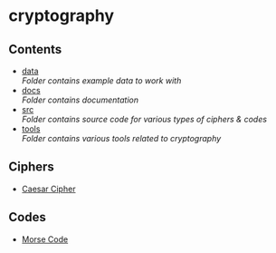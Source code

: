 # cryptography

## Contents
- [data](https://github.com/Pitchnogle/cryptography/tree/master/data) <br>
  *Folder contains example data to work with*
- [docs](https://github.com/Pitchnogle/cryptography/tree/master/docs) <br>
  *Folder contains documentation*
- [src](https://github.com/Pitchnogle/cryptography/tree/master/src) <br>
  *Folder contains source code for various types of ciphers & codes*
- [tools](https://github.com/Pitchnogle/cryptography/tree/master/tools) <br>
  *Folder contains various tools related to cryptography*
  
## Ciphers
- [Caesar Cipher](docs/caesar.md)
  
## Codes
- [Morse Code](docs/morse.md)
  
